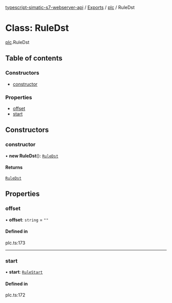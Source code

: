 [typescript-simatic-s7-webserver-api](../README.md) / [Exports](../modules.md) / [plc](../modules/plc.md) / RuleDst

# Class: RuleDst

[plc](../modules/plc.md).RuleDst

## Table of contents

### Constructors

- [constructor](plc.RuleDst.md#constructor)

### Properties

- [offset](plc.RuleDst.md#offset)
- [start](plc.RuleDst.md#start)

## Constructors

### constructor

• **new RuleDst**(): [`RuleDst`](plc.RuleDst.md)

#### Returns

[`RuleDst`](plc.RuleDst.md)

## Properties

### offset

• **offset**: `string` = `""`

#### Defined in

plc.ts:173

___

### start

• **start**: [`RuleStart`](plc.RuleStart.md)

#### Defined in

plc.ts:172
